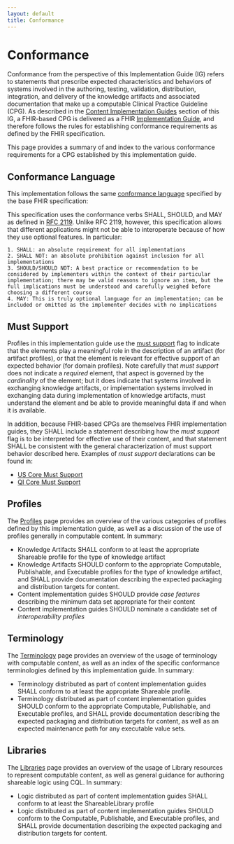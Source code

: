 ```yaml
---
layout: default
title: Conformance
---
```


# Conformance

Conformance from the perspective of this Implementation Guide (IG) refers to statements that prescribe expected characteristics and behaviors of systems involved in the authoring, testing, validation, distribution, integration, and delivery of the knowledge artifacts and associated documentation that make up a computable Clinical Practice Guideline (CPG). As described in the [Content Implementation Guides](methodology.html#content-igs) section of this IG, a FHIR-based CPG is delivered as a FHIR [Implementation Guide](http://hl7.org/fhir/implementationguide.html), and therefore follows the rules for establishing conformance requirements as defined by the FHIR specification.

This page provides a summary of and index to the various conformance requirements for a CPG established by this implementation guide.

## Conformance Language

This implementation follows the same [conformance language](http://hl7.org/fhir/conformance-rules.html#conflang) specified by the base FHIR specification:

This specification uses the conformance verbs SHALL, SHOULD, and MAY as defined in [RFC 2119](https://tools.ietf.org/html/rfc2119). Unlike RFC 2119, however, this specification allows that different applications might not be able to interoperate because of how they use optional features. In particular:

    1. SHALL: an absolute requirement for all implementations
    2. SHALL NOT: an absolute prohibition against inclusion for all implementations
    3. SHOULD/SHOULD NOT: A best practice or recommendation to be considered by implementers within the context of their particular implementation; there may be valid reasons to ignore an item, but the full implications must be understood and carefully weighed before choosing a different course
    4. MAY: This is truly optional language for an implementation; can be included or omitted as the implementer decides with no implications

## Must Support

Profiles in this implementation guide use the [must support](http://hl7.org/fhir/conformance-rules.html#mustSupport) flag to indicate that the elements play a meaningful role in the description of an artifact (for artifact profiles), or that the element is relevant for effective support of an expected behavior (for domain profiles). Note carefully that _must support_ does not indicate a _required_ element, that aspect is governed by the _cardinality_ of the element; but it does indicate that systems involved in exchanging knowledge artifacts, or implementation systems involved in exchanging data during implementation of knowledge artifacts, must understand the element and be able to provide meaningful data if and when it is available.

In addition, because FHIR-based CPGs are themselves FHIR implementation guides, they SHALL include a statement describing how the _must support_ flag is to be interpreted for effective use of their content, and that statement SHALL be consistent with the general characterization of must support behavior described here. Examples of _must support_ declarations can be found in:

* [US Core Must Support](http://hl7.org/fhir/us/core/general-guidance.html#must-support)
* [QI Core Must Support](http://hl7.org/fhir/us/qicore/#111-mustsupport-flag)

## Profiles

The [Profiles](profiles.html) page provides an overview of the various categories of profiles defined by this implementation guide, as well as a discussion of the use of profiles generally in computable content. In summary:

* Knowledge Artifacts SHALL conform to at least the appropriate Shareable profile for the type of knowledge artifact
* Knowledge Artifacts SHOULD conform to the appropriate Computable, Publishable, and Executable profiles for the type of knowledge artifact, and SHALL provide documentation describing the expected packaging and distribution targets for content.
* Content implementation guides SHOULD provide _case features_ describing the minimum data set appropriate for their content
* Content implementation guides SHOULD nominate a candidate set of _interoperability profiles_

## Terminology

The [Terminology](terminology.html) page provides an overview of the usage of terminology with computable content, as well as an index of the specific conformance terminologies defined by this implementation guide. In summary:

* Terminology distributed as part of content implementation guides SHALL conform to at least the appropriate Shareable profile.
* Terminology distributed as part of content implementation guides SHOULD conform to the appropriate Computable, Publishable, and Executable profiles, and SHALL provide documentation describing the expected packaging and distribution targets for content, as well as an expected maintenance path for any executable value sets.

## Libraries

The [Libraries](libraries.html) page provides an overview of the usage of Library resources to represent computable content, as well as general guidance for authoring shareable logic using CQL. In summary:

* Logic distributed as part of content implementation guides SHALL conform to at least the ShareableLibrary profile
* Logic distributed as part of content implementation guides SHOULD conform to the Computable, Publishable, and Executable profiles, and SHALL provide documentation describing the expected packaging and distribution targets for content.
